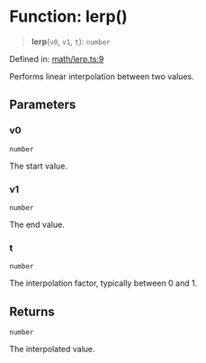 # Function: lerp()

> **lerp**(`v0`, `v1`, `t`): `number`

Defined in: [math/lerp.ts:9](https://github.com/Forge-Game-Engine/Forge/blob/80c88dbc1226e2ea185d187b85121eb9c3da7ead/src/math/lerp.ts#L9)

Performs linear interpolation between two values.

## Parameters

### v0

`number`

The start value.

### v1

`number`

The end value.

### t

`number`

The interpolation factor, typically between 0 and 1.

## Returns

`number`

The interpolated value.
